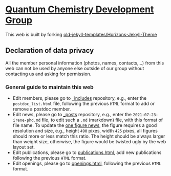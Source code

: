 # [Quantum Chemistry Development Group](https://quantchemdev.github.io)
This web is built by forking [old-jekyll-templates/Horizons-Jekyll-Theme](https://github.com/old-jekyll-templates/Horizons-Jekyll-Theme)
## Declaration of data privacy
All the member personal information (photos, names, contacts,...) from this web can not be used by anyone else outside of our group without contacting us and asking for permission.
### General guide to maintain this web
* Edit members, please go to [_includes](https://github.com/quantchemdev/quantchemdev.github.io/tree/master/_includes) repository, e.g., enter the `postdoc_list.html` file, following the previous `HTML` format to add or remove a postdoc member.
* Edit news, please go to [_posts](https://github.com/quantchemdev/quantchemdev.github.io/tree/master/_posts) repository, e.g., enter the `2021-07-23-irene-phd.md` file, to edit such a `.md` (markdown) file, with this format of file name. To update the [one figure news](https://quantchemdev.github.io/blog/), the figure requires a good resolution and size, e.g., height `490` pixes, width `425` pixes, all figures should more or less match this ratio. The height should be always larger than weight size, otherwise, the figure would be twisted ugly by the web layout set.
* Edit publications, please go to [publications.html](https://github.com/quantchemdev/quantchemdev.github.io/tree/master/publications.html), add new publications following the previous `HTML` format.
* Edit openings, please go to [openings.html](https://github.com/quantchemdev/quantchemdev.github.io/tree/master/openings.html), following the previous `HTML` format.
